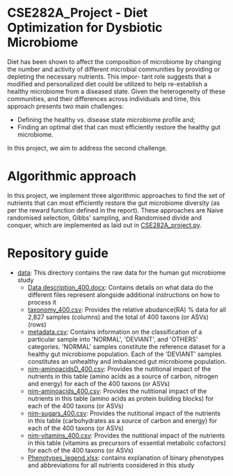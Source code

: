 # CSE282A_Project - Diet Optimization for Dysbiotic Microbiome

Diet has been shown to affect the composition of microbiome by changing the number and activity
of different microbial communities by providing or depleting the necessary nutrients. This impor-
tant role suggests that a modified and personalized diet could be utilized to help re-establish a
healthy microbiome from a diseased state. Given the heterogeneity of these communities, and their
differences across individuals and time, this approach presents two main challenges:

* Defining the healthy vs. disease state microbiome profile and; 
* Finding an optimal diet that can most efficiently restore the healthy gut microbiome. 

In this project, we aim to address the second challenge.

# Algorithmic approach

In this project, we implement three algorithmic approaches to find the set of nutrients that can most efficiently restore the gut microbiome diversity (as per the reward function defined in the report). These approaches are Naive randomised selection, Gibbs' sampling, and Randomised divide and conquer, which are implemented as laid out in [CSE282A_project.py](https://github.com/DeevanshuGoyal/CSE282A_Project/blob/main/CSE282A_project.py).

# Repository guide

* [data](https://github.com/DeevanshuGoyal/CSE282A_Project/tree/main/data): This directory contains the raw data for the human gut microbiome study
  * [Data description_400.docx](https://github.com/DeevanshuGoyal/CSE282A_Project/blob/main/data/Data%20description_400.docx): Contains details on what data do the different files represent alongside additional instructions on how to process it
  * [taxonomy_400.csv](https://github.com/DeevanshuGoyal/CSE282A_Project/blob/main/data/taxonomy_400.csv): Provides the relative abudance(RA) % data for all 2,827 samples (columns) and the total of 400 taxons (or ASVs) (rows)
  * [metadata.csv](https://github.com/DeevanshuGoyal/CSE282A_Project/blob/main/data/metadata.csv): Contains information on the classification of a particular sample into 'NORMAL', 'DEVIANT', and 'OTHERS' categories. 'NORMAL' samples constitute the reference dataset for a healthy gut microbiome population. Each of the 'DEVIANT' samples constitutes an unhealthy and imbalanced gut microbiome population.
  * [nim-aminoacidsD_400.csv](https://github.com/DeevanshuGoyal/CSE282A_Project/blob/main/data/nim-aminoacidsD_400.csv): Provides the nutitional impact of the nutrients in this table (amino acids as a source of carbon, nitrogen and energy) for each of the 400 taxons (or ASVs)
  * [nim-aminoacids_400.csv](https://github.com/DeevanshuGoyal/CSE282A_Project/blob/main/data/nim-aminoacids_400.csv): Provides the nutitional impact of the nutrients in this table (amino acids as protein building blocks) for each of the 400 taxons (or ASVs)
  * [nim-sugars_400.csv](https://github.com/DeevanshuGoyal/CSE282A_Project/blob/main/data/nim-sugars_400.csv): Provides the nutitional impact of the nutrients in this table (carbohydrates as a source of carbon and energy) for each of the 400 taxons (or ASVs)
  * [nim-vitamins_400.csv](https://github.com/DeevanshuGoyal/CSE282A_Project/blob/main/data/nim-vitamins_400.csv): Provides the nutitional impact of the nutrients in this table (vitamins as precursors of essential metabolic cofactors) for each of the 400 taxons (or ASVs)
  * [Phenotypes_legend.xlsx](https://github.com/DeevanshuGoyal/CSE282A_Project/blob/main/data/Phenotypes_legend.xlsx): contains explanation of binary phenotypes and abbreviations for all nutrients considered in this study
